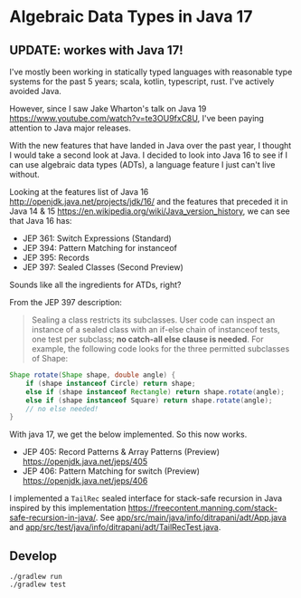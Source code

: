 Algebraic Data Types in Java 17
===============================


UPDATE: workes with Java 17!
----------------------------


I've mostly been working in statically typed languages with reasonable type systems for the past 5 years; scala, kotlin, typescript, rust.
I've actively avoided Java.

However, since I saw Jake Wharton's talk on Java 19 <https://www.youtube.com/watch?v=te3OU9fxC8U>, I've been paying attention to Java major releases.

With the new features that have landed in Java over the past year, I thought I would take a second look at Java.
I decided to look into Java 16 to see if I can use algebraic data types (ADTs), a language feature I just can't live without.

Looking at the features list of Java 16
<http://openjdk.java.net/projects/jdk/16/>
and the features that preceded it in Java 14 & 15
<https://en.wikipedia.org/wiki/Java_version_history>,
we can see that Java 16 has:

- JEP 361: Switch Expressions (Standard)
- JEP 394: Pattern Matching for instanceof
- JEP 395: Records
- JEP 397: Sealed Classes (Second Preview)

Sounds like all the ingredients for ATDs, right?

From the JEP 397 description:

> Sealing a class restricts its subclasses. User code can inspect an instance of a sealed class with an if-else chain of instanceof tests, one test per subclass; **no catch-all else clause is needed**. For example, the following code looks for the three permitted subclasses of Shape:

```java
Shape rotate(Shape shape, double angle) {
    if (shape instanceof Circle) return shape;
    else if (shape instanceof Rectangle) return shape.rotate(angle);
    else if (shape instanceof Square) return shape.rotate(angle);
    // no else needed!
}
```

With java 17, we get the below implemented.  So this now works.

- JEP 405: Record Patterns & Array Patterns (Preview)
  <https://openjdk.java.net/jeps/405>
- JEP 406: Pattern Matching for switch (Preview)
  <https://openjdk.java.net/jeps/406>

I implemented a `TailRec` sealed interface for stack-safe recursion in Java inspired by this implementation
<https://freecontent.manning.com/stack-safe-recursion-in-java/>.
See
[app/src/main/java/info/ditrapani/adt/App.java](app/src/main/java/info/ditrapani/adt/App.java)
and
[app/src/test/java/info/ditrapani/adt/TailRecTest.java](app/src/test/java/info/ditrapani/adt/TailRecTest.java).


Develop
-------

    ./gradlew run
    ./gradlew test
